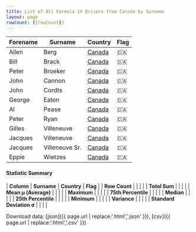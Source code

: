 ```yaml
---
title: List of All Formula 1® Drivers from Canada by Surname
layout: page
rowCount: {{rowCount}}
---
```


| Forename | Surname | Country | Flag |
|--|--|--|--|
| Allen | Berg | [Canada](/f1/countries/canada) | 🇨🇦 |
| Bill | Brack | [Canada](/f1/countries/canada) | 🇨🇦 |
| Peter | Broeker | [Canada](/f1/countries/canada) | 🇨🇦 |
| John | Cannon | [Canada](/f1/countries/canada) | 🇨🇦 |
| John | Cordts | [Canada](/f1/countries/canada) | 🇨🇦 |
| George | Eaton | [Canada](/f1/countries/canada) | 🇨🇦 |
| Al | Pease | [Canada](/f1/countries/canada) | 🇨🇦 |
| Peter | Ryan | [Canada](/f1/countries/canada) | 🇨🇦 |
| Gilles | Villeneuve | [Canada](/f1/countries/canada) | 🇨🇦 |
| Jacques | Villeneuve | [Canada](/f1/countries/canada) | 🇨🇦 |
| Jacques | Villeneuve Sr. | [Canada](/f1/countries/canada) | 🇨🇦 |
| Eppie | Wietzes | [Canada](/f1/countries/canada) | 🇨🇦 |

#### Statistic Summary

| **Column** | **Surname** | **Country** | **Flag** |
| **Row Count** |  |  |  |
| **Total Sum** |  |  |  |
| **Mean μ (Average)** |  |  |  |
| **Maximum** |  |  |  |
| **75th Percentile** |  |  |  |
| **Median** |  |  |  |
| **25th Percentile** |  |  |  |
| **Minimum** |  |  |  |
| **Variance** |  |  |  |
| **Standard Deviation σ** |  |  |  |

Download data: [json]({{ page.url | replace:'.html','.json' }}), [csv]({{ page.url | replace:'.html','.csv' }})
